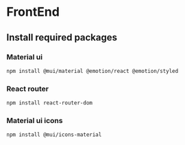 # FrontEnd

## Install required packages

### Material ui
```bash
npm install @mui/material @emotion/react @emotion/styled
```

### React router
```bash
npm install react-router-dom
```

### Material ui icons
```bash
npm install @mui/icons-material
```
